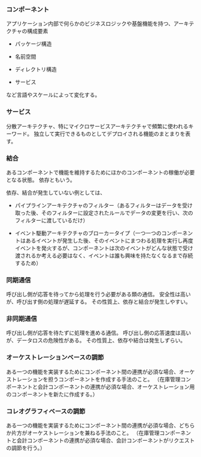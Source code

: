




### コンポーネント

アプリケーション内部で何らかのビジネスロジックや基盤機能を持つ、アーキテクチャの構成要素

- パッケージ構造

- 名前空間

- ディレクトリ構造

- サービス

など言語やスケールによって変化する。

### サービス

分散アーキテクチャ、特にマイクロサービスアーキテクチャで頻繁に使われるキーワード。
独立して実行できるものとしてデプロイされる機能のまとまりを表す。

### 結合

あるコンポーネントで機能を維持するためにほかのコンポーネントの稼働が必要となる状態。
依存ともいう。

依存、結合が発生していない例としては、

- パイプラインアーキテクチャのフィルター（あるフィルターはデータを受け取った後、そのフィルターに設定されたルールでデータの変更を行い、次のフィルターに渡しているだけ）

- イベント駆動アーキテクチャのブローカータイプ（一つ一つのコンポーネントはあるイベントが発生した後、そのイベントにまつわる処理を実行し再度イベントを発火するが、コンポーネントは次のイベントがどんな状態で受け渡されるか考える必要はなく、イベントは誰も興味を持たなくなるまで存続するため）


### 同期通信

呼び出し側が応答を待ってから処理を行う必要がある類の通信。
安全性は高いが、呼び出す側の処理が遅延する。
その性質上、依存と結合が発生しやすい。


### 非同期通信

呼び出し側が応答を待たずに処理を進める通信。
呼び出し側の応答速度は高いが、データロスの危険性がある。
その性質上、依存や結合は発生しずらい。


### オーケストレーションベースの調節

ある一つの機能を実装するためにコンポーネント間の連携が必須な場合、オーケストレーションを担うコンポーネントを作成する手法のこと。
（在庫管理コンポーネントと会計コンポーネントの連携が必須な場合、オーケストレーション用のコンポーネントを新たに作成する。）


### コレオグラフィベースの調節

ある一つの機能を実装するためにコンポーネント間の連携が必須な場合、どちらか片方がオーケストレーションを兼ねる手法のこと。
（在庫管理コンポーネントと会計コンポーネントの連携が必須な場合、会計コンポーネントがリクエストの調節を行う。）






